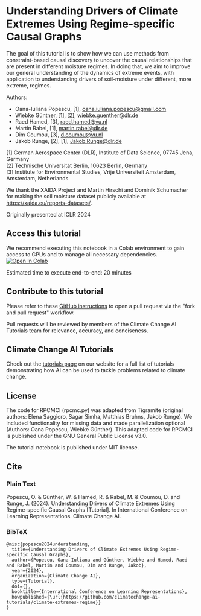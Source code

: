 # Understanding Drivers of Climate Extremes Using Regime-specific Causal Graphs
The goal of this tutorial is to show how we can use methods from constraint-based causal discovery to uncover the causal relationships that are present in different moisture regimes. In doing that, we aim to improve our general understanding of the dynamics of extreme events, with application to understanding drivers of soil-moisture under different, more extreme, regimes.

Authors:
*   Oana-Iuliana Popescu, [1], oana.iuliana.popescu@gmail.com
*   Wiebke Günther, [1], [2], wiebke.guenther@dlr.de
*   Raed Hamed, [3], raed.hamed@vu.nl
*   Martin Rabel, [1], martin.rabel@dlr.de 
*   Dim Coumou, [3], d.coumou@vu.nl
*   Jakob Runge, [2], [1], Jakob.Runge@dlr.de 

[1] German Aerospace Center (DLR), Institute of Data Science, 07745 Jena, Germany\
[2] Technische Universität Berlin, 10623 Berlin, Germany\
[3] Institute for Environmental Studies, Vrije Universiteit Amsterdam, Amsterdam, Netherlands

We thank the XAIDA Project and Martin Hirschi and Dominik Schumacher for making the soil moisture dataset publicly available at https://xaida.eu/reports-datasets/.

Originally presented at ICLR 2024

## Access this tutorial

We recommend executing this notebook in a Colab environment to gain access to GPUs and to manage all necessary dependencies. <a target="_blank" href="https://colab.research.google.com/github/climatechange-ai-tutorials/climate-extremes-regime/blob/main/Understanding_Drivers_Of_Climate_Extremes_Using_Regime-specific_Causal_Graphs.ipynb">
  <img src="https://colab.research.google.com/assets/colab-badge.svg" alt="Open In Colab"/>
</a>

Estimated time to execute end-to-end: 20 minutes 

## Contribute to this tutorial

Please refer to these [GitHub instructions](https://docs.github.com/en/get-started/exploring-projects-on-github/contributing-to-a-project#about-forking) to open a pull request via the "fork and pull request" workflow. 

Pull requests will be reviewed by members of the Climate Change AI Tutorials team for relevance, accuracy, and conciseness.

## Climate Change AI Tutorials
Check out the [tutorials page](https://www.climatechange.ai/tutorials?) on our website for a full list of tutorials demonstrating how AI can be used to tackle problems related to climate change.

## License
The code for RPCMCI (rpcmc.py) was adapted from Tigramite (original authors: Elena Saggioro, Sagar Simha, Matthias Bruhns, Jakob Runge).
We included functionality for missing data and made parallelization optional (Authors: Oana Popescu, Wiebke Günther).
This adapted code for RPCMCI is published under the GNU General Public License v3.0.

The tutorial notebook is published under MIT license.

## Cite

### Plain Text
Popescu, O. & Günther, W. & Hamed, R. & Rabel, M. & Coumou, D. and Runge, J. (2024). Understanding Drivers of Climate Extremes Using Regime-specific Causal Graphs [Tutorial]. In International Conference on Learning Representations. Climate Change AI.

### BibTeX

```
@misc{popescu2024understanding,
  title={Understanding Drivers of Climate Extremes Using Regime-specific Causal Graphs},
  author={Popescu, Oana-Iuliana and Günther, Wiebke and Hamed, Raed and Rabel, Martin and Coumou, Dim and Runge, Jakob},
  year={2024},
  organization={Climate Change AI},
  type={Tutorial},
  doi={},
  booktitle={International Conference on Learning Representations},
  howpublished={\url{https://github.com/climatechange-ai-tutorials/climate-extremes-regime}}
}
```
